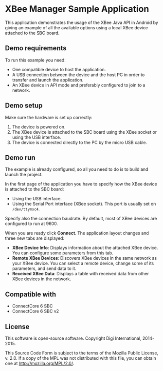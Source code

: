 XBee Manager Sample Application
===============================

This application demonstrates the usage of the XBee Java API in Android by
giving an example of all the available options using a local XBee device
attached to the SBC board.

Demo requirements
-----------------

To run this example you need:

* One compatible device to host the application.
* A USB connection between the device and the host PC in order to transfer and
  launch the application.
* An XBee device in API mode and preferably configured to join to a network.

Demo setup
----------

Make sure the hardware is set up correctly:

1. The device is powered on.
2. The XBee device is attached to the SBC board using the XBee socket or using
   the USB interface.
3. The device is connected directly to the PC by the micro USB cable.

Demo run
--------

The example is already configured, so all you need to do is to build and 
launch the project.
  
In the first page of the application you have to specify how the XBee device
is attached to the SBC board:
  
* Using the USB interface.
* Using the Serial Port interface (XBee socket). This port is usually set on
  `/dev/ttymxc4`.
	  
Specify also the connection baudrate. By default, most of XBee devices are
configured to run at 9600.
  
When you are ready click **Connect**. The application layout changes and three
new tabs are displayed:
  
* **XBee Device Info**: Displays information about the attached XBee device.
  You can configure some parameters from this tab.
* **Remote XBee Devices**: Discovers XBee devices in the same network as your
  XBee device. You can select a remote device, change some of its parameters,
  and send data to it.
* **Received XBee Data**: Displays a table with received data from other XBee
  devices in the network.

Compatible with
---------------
* ConnectCore 6 SBC
* ConnectCore 6 SBC v2

License
---------

This software is open-source software. Copyright Digi International, 2014-2015.

This Source Code Form is subject to the terms of the Mozilla Public License,
v. 2.0. If a copy of the MPL was not distributed with this file, you can obtain
one at http://mozilla.org/MPL/2.0/.